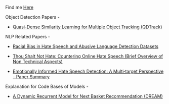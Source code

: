 Find me [Here](https://github.com/aflah02)

Object Detection Papers - 
- [Quasi-Dense Similarity Learning for Multiple Object Tracking (QDTrack)](https://aflah02.github.io/IExplainStuff/QDTrack)

NLP Related Papers - 
- [Racial Bias in Hate Speech and Abusive Language Detection Datasets](https://aflah02.github.io/IExplainStuff/RBHSALDD)

- [Thou Shalt Not Hate: Countering Online Hate Speech (Brief Overview of Non Technical Aspects)](https://aflah02.github.io/IExplainStuff/TSNH)

- [Emotionally Informed Hate Speech Detection: A Multi‑target Perspective - Paper Summary](https://aflah02.github.io/IExplainStuff/EIHSD.pdf)

Explanation for Code Bases of Models - 

- [A Dynamic Recurrent Model for Next Basket Recommendation (DREAM)](https://aflah02.github.io/IExplainStuff/DREAM-code)